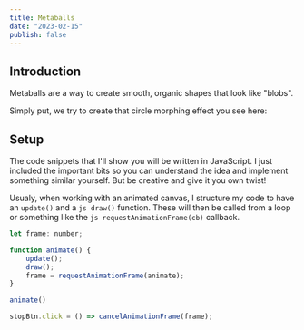```yaml
---
title: Metaballs
date: "2023-02-15"
publish: false
---
```

<script>
  import MetaballsSliderDemo from './components/MetaballsSliderDemo.svelte'
</script>

## Introduction
Metaballs are a way to create smooth, organic shapes that look like "blobs". 

Simply put, we try to create that circle morphing effect you see here:
<MetaballsSliderDemo sliderPosition={34} />

## Setup
The code snippets that I'll show you will be written in JavaScript. I just included the important bits so you can understand the idea and implement something similar yourself. But be creative and give it you own twist!

Usualy, when working with an animated canvas, I structure my code to have an `update()` and a `js draw()` function. These will then be called from a loop or something like the `js requestAnimationFrame(cb)` callback.

```js
let frame: number;

function animate() {
    update();
    draw();
    frame = requestAnimationFrame(animate);
}

animate()

stopBtn.click = () => cancelAnimationFrame(frame);
```